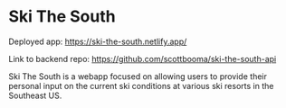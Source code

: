 # Ski The South

Deployed app: https://ski-the-south.netlify.app/

Link to backend repo: https://github.com/scottbooma/ski-the-south-api

Ski The South is a webapp focused on allowing users to provide their personal input on the current ski conditions at various ski resorts in the Southeast US.
